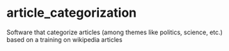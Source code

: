# article_categorization
Software that categorize articles (among themes like politics, science, etc.) based on a training on wikipedia articles
